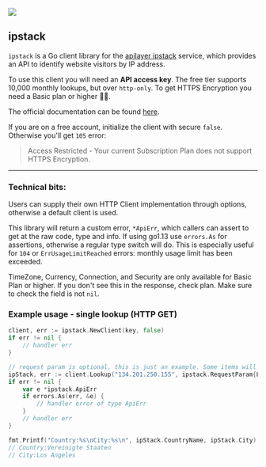 [![](https://godoc.org/github.com/go-apilayer/ipstack?status.svg)](http://godoc.org/github.com/go-apilayer/ipstack)

## ipstack

`ipstack` is a Go client library for the [apilayer ipstack](https://ipstack.com/) service, which provides an API to identify website visitors by IP address.

To use this client you will need an **API access key**. The free tier supports 10,000 monthly lookups, but over `http-only`. To get HTTPS Encryption you need a Basic plan or higher 🤷‍♂️.

The official documentation can be found [here](https://ipstack.com/documentation).

If you are on a free account, initialize the client with secure `false`. Otherwise you'll get `105` error:

> Access Restricted - Your current Subscription Plan does not support HTTPS Encryption.

---

### Technical bits: 

Users can supply their own HTTP Client implementation through options, otherwise a default client is used.

This library will return a custom error, `*ApiErr`, which callers can assert to get at the raw code, type and info. If using go1.13 use `errors.As` for assertions, otherwise a regular type switch will do. This is especially useful for `104` or `ErrUsageLimitReached` errors: monthly usage limit has been exceeded.

TimeZone, Currency, Connection, and Security are only available for Basic Plan or higher. If you don't see this in the response, check plan. Make sure to check the field is not `nil`.

### Example usage - single lookup (HTTP GET)

```go
client, err := ipstack.NewClient(key, false)
if err != nil {
    // handler err
}

// request param is optional, this is just an example. Some items will be in German.
ipStack, err := client.Lookup("134.201.250.155", ipstack.RequestParam{Language: ipstack.LangGerman})
if err != nil {
    var e *ipstack.ApiErr
    if errors.As(err, &e) { 
        // handler error of type ApiErr
    }
    // handler err
}

fmt.Printf("Country:%s\nCity:%s\n", ipStack.CountryName, ipStack.City)
// Country:Vereinigte Staaten
// City:Los Angeles
```
